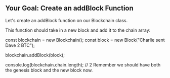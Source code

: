 ## Your Goal: Create an addBlock Function
Let's create an addBlock function on our Blockchain class.

This function should take in a new block and add it to the chain array:

const blockchain = new Blockchain();
const block = new Block("Charlie sent Dave 2 BTC");

blockchain.addBlock(block);

console.log(blockchain.chain.length); // 2
 Remember we should have both the genesis block and the new block now.
